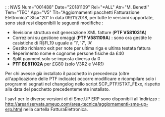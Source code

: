  :  : NWS Num="001488" Date="20181109" Rel="*ALL" Atr="M. Benetti" Tem="TEC" App="V5" Tit="Aggiornamenti pacchetti Fatturazione Elettronica" Sts="20"
In data 09/11/2018, per tutte le versioni supportate, sono stati resi disponibili le seguenti modifiche : 

<ul><li>Revisione struttura exit generazione XML fatture (<b>PTF V581031A</b>)</li> <li>Correzioni su gestione omaggi (<b>PTF V581109A</b>) :  sono ora gestite le casistiche di R§FL19 uguale a '1', '7', 'A'</li>
<li>Gestito richiamo exit per note per ultima riga e ultima testata fattura</li> <li>Reperimento nome e cognome persone fisiche da £40</li>
<li>Split payment solo se imposta diversa da 0</li>
<li><b>PTF B£81102A</b> per £G80 (solo V3R2 e V4R1)</li></ul>

Per chi avesse già installato il pacchetto in precedenza (oltre all'applicazione delle PTF indicate) occorre modificare e ricompilare solo i programmi segnati nel changelog nello script SCP_PTF/STXT_FExx, rispetto alla data del pacchetto precedentemente installato.

I savf per le diverse versioni di di Sme.UP ERP sono disponibili all'indirizzo : 
http://areariservata.smeup.com/area-tecnica/aggiornamenti-sme-up-erp.html nella cartella FatturaElettronica.
